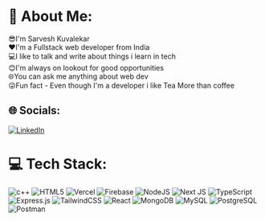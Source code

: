 # 💫 About Me:
😎I'm Sarvesh Kuvalekar<br>❤️I'm a Fullstack web developer from India<br>💻I like to talk and write about things i learn in tech<br>😊I'm always on lookout for good opportunities<br>🌐You can ask me anything about web dev<br>😜Fun fact - Even though I'm a developer i like Tea More than coffee<br>


## 🌐 Socials:
[![LinkedIn](https://img.shields.io/badge/LinkedIn-%230077B5.svg?logo=linkedin&logoColor=white)](https://www.linkedin.com/in/sarvesh-kuvalekar-5552b0246/)

# 💻 Tech Stack:

![c++]([https://img.shields.io/badge/c++-%2300599C.svg?style=plastic&logo=c%2B%2B&logoColor=white](https://img.shields.io/badge/c++-%2300599C.svg?style=for-the-badge&logo=c%2B%2B&logoColor=white))
![HTML5](https://img.shields.io/badge/html5-%23E34F26.svg?style=plastic&logo=html5&logoColor=white)
![Vercel](https://img.shields.io/badge/vercel-%23000000.svg?style=plastic&logo=vercel&logoColor=white)
![Firebase](https://img.shields.io/badge/firebase-%23039BE5.svg?style=plastic&logo=firebase)
![NodeJS](https://img.shields.io/badge/node.js-6DA55F?style=plastic&logo=node.js&logoColor=white)
![Next JS](https://img.shields.io/badge/Next-black?style=plastic&logo=next.js&logoColor=white)
![TypeScript](https://img.shields.io/badge/typescript-%23007ACC.svg?style=plastic&logo=typescript&logoColor=white)
![Express.js](https://img.shields.io/badge/express.js-%23404d59.svg?style=plastic&logo=express&logoColor=%2361DAFB)
![TailwindCSS](https://img.shields.io/badge/tailwindcss-%2338B2AC.svg?style=plastic&logo=tailwind-css&logoColor=white)
![React](https://img.shields.io/badge/react-%2320232a.svg?style=plastic&logo=react&logoColor=%2361DAFB)
![MongoDB](https://img.shields.io/badge/MongoDB-%234ea94b.svg?style=plastic&logo=mongodb&logoColor=white)
![MySQL](https://img.shields.io/badge/mysql-%2300000f.svg?style=plastic&logo=mysql&logoColor=white)
![PostgreSQL](https://img.shields.io/badge/postgresql-%23316192.svg?style=plastic&logo=postgresql&logoColor=white)
![Postman](https://img.shields.io/badge/Postman-FF6C37?style=plastic&logo=postman&logoColor=white)




<!-- Proudly created with GPRM ( https://gprm.itsvg.in ) -->
